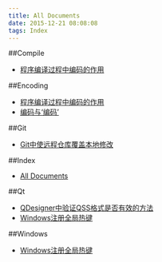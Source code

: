 ```yaml
---
title: All Documents
date: 2015-12-21 08:08:08
tags: Index
---
```



##Compile
* [程序编译过程中编码的作用](/encoding-compile)

##Encoding
* [程序编译过程中编码的作用](/encoding-compile)
* [编码与‘编码’](/encoding)

##Git
* [Git中使远程仓库覆盖本地修改](/git-reset)

##Index
* [All Documents](/sitemap)

##Qt
* [QDesigner中验证QSS格式是否有效的方法](/qt-validate-style)
* [Windows注册全局热键](/windows-global-hotkey)

##Windows
* [Windows注册全局热键](/windows-global-hotkey)
